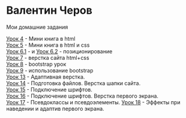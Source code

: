 

# Валентин Черов
Мои домашние задания

[Урок 4](https://valentincherov.github.io/lesson_4/) - Мини книга в html  
[Урок 5](https://valentincherov.github.io/lesson_5/) - Мини книга в html и css  
[Урок 6.1](https://valentincherov.github.io/lesson_6_1/) - и
[Урок 6.2](https://valentincherov.github.io/lesson_6_2/) - позиционирование  
[Урок 7](https://valentincherov.github.io/lesson_7/) - верстка сайта html+css  
[Урок 8](https://valentincherov.github.io/lesson_8/) - bootstrap урок  
[Урок 9](https://valentincherov.github.io/lesson_9/) - использование bootstrap  
[Урок 13](https://valentincherov.github.io/lesson_13/) - Адаптивная верстка.  
[Урок 14](https://valentincherov.github.io/lesson_14/) - Подготовка файлов. Верстка шапки сайта.   
[Урок 15](https://valentincherov.github.io/lesson_15/) - Подключение шрифтов.  
[Урок 16](https://valentincherov.github.io/lesson_16/) - Подключение шрифтов. Верстка первого экрана.   
[Урок 17](https://valentincherov.github.io/lesson_17/) - Псевдоклассы и псевдоэлементы. 
[Урок 18](https://valentincherov.github.io/lesson_18/) - Эффекты при наведении и адаптив первого экрана.   
